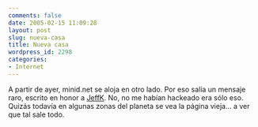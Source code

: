 ```yaml
---
comments: false
date: 2005-02-15 11:09:28
layout: post
slug: nueva-casa
title: Nueva casa
wordpress_id: 2298
categories:
- Internet
---
```


A partir de ayer, minid.net se aloja en otro lado. Por eso salía un mensaje raro, escrito en honor a [JeffK](http://www.somethingawful.com/jeffk/). No, no me habían hackeado era sólo eso. Quizás todavía en algunas zonas del planeta se vea la página vieja… a ver que tal sale todo.




 

